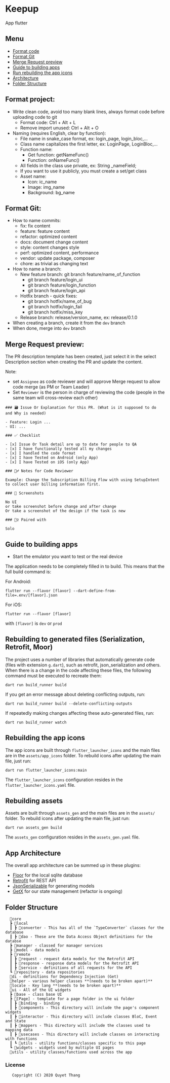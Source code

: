 # Keepup
App flutter

## Menu

- [Format code](#format-project)
- [Format Git](#format-git)
- [Merge Request preview](#merge-request-preview)
- [Guide to building apps](#Guide-to-building-apps)
- [Run rebuilding the app icons](#rebuilding-to-generated-files-serialization-retrofit-moor)
- [Architecture](#app-architecture)
- [Folder Structure](#folder-structure)

## Format project:

- Write clean code, avoid too many blank lines, always format code before uploading code to git
  + Format code: Ctrl + Alt + L
  + Remove import unused: Ctrl + Alt + O
- Naming (requires English, clear by function):
  + File name in snake_case format, ex: login_page, login_bloc,...
  + Class name capitalizes the first letter, ex: LoginPage, LoginBloc,...
  + Function name:
    + Get function: getNameFunc()
    + Function: onNameFunc()
  + All fields in the class use private, ex: String _nameField;
  + If you want to use it publicly, you must create a set/get class
  + Asset name:
    + Icon: ic_name
    + Image: img_name
    + Background: bg_name

## Format Git:
- How to name commits:
  + fix: fix content
  + feature: feature content
  + refactor: optimized content
  + docs: document change content
  + style: content changes style
  + perf: optimized content, performance
  + vendor: update package, composer
  + chore: as trivial as changing text
- How to name a branch:
  + New feature branch: git branch feature/name_of_function
    + git branch feature/login_ui
    + git branch feature/login_function
    + git branch feature/login_api
  + Hotfix branch - quick fixes:
    + git branch hotfix/name_of_bug
    + git branch hotfix/login_fail
    + git branch hotfix/miss_key
  + Release branch: release/version_name, ex: release/0.1.0
- When creating a branch, create it from the `dev` branch
- When done, merge into `dev` branch

## Merge Request preview:
The PR description template has been created, just select it in the select Description section when creating the PR and update the content.

Note:
- set `Assignee` as code reviewer and will approve Merge request to allow code merge (as PM or Team Leader)
- Set `Reviewer` is the person in charge of reviewing the code (people in the same team will cross-review each other)

```
### 🗃 Issue Or Explanation for this PR. (What is it supposed to do and Why is needed)

- Feature: Login ...
- UI: ...

### ✅ Checklist

- [x] Issue Or Task detail are up to date for people to QA
- [x] I have functionally tested all my changes
- [x] I handled the code format
- [x] I have Tested on Android (only App)
- [x] I have Tested on iOS (only App)

### 🕵️‍♂️ Notes for Code Reviewer

Example: Change the Subscription Billing Flow with using SetupIntent to collect user billing information first.

### 🙈 Screenshots

No UI
or take screenshot before change and after change
Or take a screenshot of the design if the task is new

### 👯‍♀️ Paired with

Solo
```

## Guide to building apps

- Start the emulator you want to test or the real device

The application needs to be completely filled in to build. This means that the full build command is:

For Android:

```shell
flutter run --flavor [flavor] --dart-define-from-file=.env/[flavor].json
```

For iOS:

```shell
flutter run --flavor [flavor]
```

with `[flavor]` is `dev` or `prod`

## Rebuilding to generated files (Serialization, Retrofit, Moor)

The project uses a number of libraries that automatically generate code (files with extension `g.dart`), such as retrofit, json_serialization and others.
When there is a change in the code affecting these files, the following command must be executed to recreate them:

```shell
dart run build_runner build
```

If you get an error message about deleting conflicting outputs, run:

```shell
dart run build_runner build --delete-conflicting-outputs
```

If repeatedly making changes affecting these auto-generated files, run:

```shell
dart run build_runner watch
```

## Rebuilding the app icons

The app icons are built through `flutter_launcher_icons` and the main files are in the `assets/app_icons` folder. 
To rebuild icons after updating the main file, just run:

```shell
dart run flutter_launcher_icons:main
```

The `flutter_launcher_icons` configuration resides in the `flutter_launcher_icons.yaml` file.

## Rebuilding assets

Assets are built through `assets_gen` and the main files are in the `assets/` folder.
To rebuild icons after updating the main file, just run:

```shell
dart run assets_gen build
```

The `assets_gen` configuration resides in the `assets_gen.yaml` file.

## App Architecture

The overall app architecture can be summed up in these plugins:

- [Floor](https://pub.dev/packages/floor) for the local sqlite database
- [Retrofit](https://pub.dev/packages/retrofit) for REST API
- [JsonSerializable](https://pub.dev/packages/json_serializable) for generating models
- [GetX](https://pub.dev/packages/get) for our state management (refactor is ongoing)

## Folder Structure
```
  📂core
  ┣ 📂local
  ┃ ┣ 📂converter - This has all of the `TypeConverter` classes for the database
  ┃ ┣ 📂dao - These are the Data Access Object definitions for the databse
  ┣ 📂manager - classed for manager services
  ┣ 📂model - data models
  ┣ 📂remote
  ┃ ┣ 📂request - request data models for the Retrofit API
  ┃ ┣ 📂response - response data models for the Retrofit API
  ┃ ┣ 📂service - definitions of all requests for the API
  ┗ 📂repository - data repositories
  📂di - definitions for Dependency Injection (Get)
  📂helper - various helper classes **(needs to be broken apart)**
  📂locale - Key lang **(needs to be broken apart)**
  📂ui - All of the UI widgets
  ┣ 📂base - class base UI
  ┣ 📂[Page] - template for a page folder in the ui folder
  ┃ ┣ 📂binding - binding
  ┃ ┣ 📂components - This directory will include the page's component widgets
  ┃ ┣ 📂interactor - This directory will include classes BloC, Event and State
  ┃ ┣ 📂mappers - This directory will include the classes used to mapping data
  ┃ ┣ 📂usecases - This directory will include classes on interacting with functions
  ┃ ┗ 📂utils - utility functions/classes specific to this page
  ┗ 📂widgets - widgets used by multiple UI pages
  📂utils - utility classes/functions used across the app
```

### License
```
   Copyright (C) 2020 Quyet Thang
```
